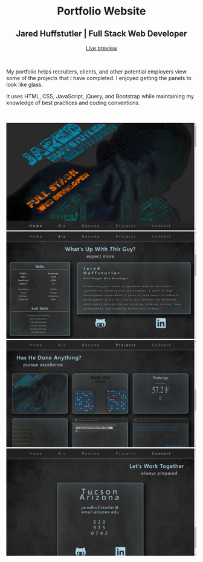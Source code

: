 <h1 align="center">Portfolio Website</h1>
<h2 align="center">
  Jared Huffstutler | Full Stack Web Developer
</h2>
<p align="center">
  <a href="http://www.jaredhuffstutler.com">Live preview</a>
</p>
<br>
<p>
  My portfolio helps recruiters, clients, and other potential employers view some of the projects that I have completed. I enjoyed getting the panels to look like glass.
</p>
<p>
  It uses HTML, CSS, JavaScript, jQuery, and Bootstrap while maintaining my knowledge of best practices and coding conventions.
</p>
<br>
<p align="center">
  <img src="https://github.com/Obsessive-Coder/Portfolio/blob/master/assets/images/screenshots/home.png?raw=true" width="550" alt="Portfolio Website Home">

  <img src="https://github.com/Obsessive-Coder/Portfolio/blob/master/assets/images/screenshots/bio.png?raw=true" width="550" alt="Portfolio Website Bio">

  <img src="https://github.com/Obsessive-Coder/Portfolio/blob/master/assets/images/screenshots/projects.png?raw=true" width="550" alt="Portfolio Website Projects">

  <img src="https://github.com/Obsessive-Coder/Portfolio/blob/master/assets/images/screenshots/contact.png?raw=true" width="550" alt="Portfolio Website Contact">
</p>